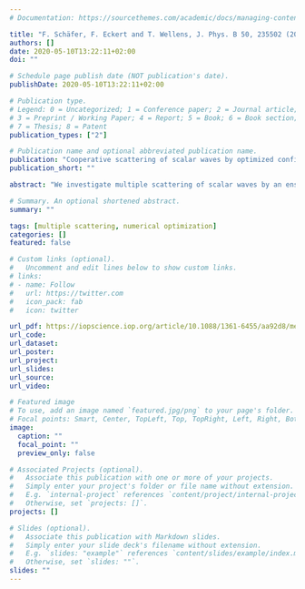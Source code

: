 ```yaml
---
# Documentation: https://sourcethemes.com/academic/docs/managing-content/

title: "F. Schäfer, F. Eckert and T. Wellens, J. Phys. B 50, 235502 (2017)"
authors: []
date: 2020-05-10T13:22:11+02:00
doi: ""

# Schedule page publish date (NOT publication's date).
publishDate: 2020-05-10T13:22:11+02:00

# Publication type.
# Legend: 0 = Uncategorized; 1 = Conference paper; 2 = Journal article;
# 3 = Preprint / Working Paper; 4 = Report; 5 = Book; 6 = Book section;
# 7 = Thesis; 8 = Patent
publication_types: ["2"]

# Publication name and optional abbreviated publication name.
publication: "Cooperative scattering of scalar waves by optimized configurations of point scatterers"
publication_short: ""

abstract: "We investigate multiple scattering of scalar waves by an ensemble of N resonant point scatterers in three dimensions. For up to N = 21 scatterers, we numerically optimize the positions of the individual scatterers, to maximize the total scattering cross section for an incoming plane wave, on the one hand, and to minimize the decay rate associated to a long-lived scattering resonance, on the other. In both cases, the optimum is achieved by configurations where all scatterers are placed on a line parallel to the direction of the incoming plane wave. The associated maximal scattering cross section increases quadratically with the number of scatterers for large N, whereas the minimal decay rate—which is realized by configurations that are not the same as those that maximize the scattering cross section—decreases exponentially as a function of N. Finally, we also analyze the stability of our optimized configurations with respect to small random displacements of the scatterers. These results demonstrate that optimized configurations of scatterers bear a considerable potential for applications such as quantum memories or mirrors consisting of only a few atoms."

# Summary. An optional shortened abstract.
summary: ""

tags: [multiple scattering, numerical optimization]
categories: []
featured: false

# Custom links (optional).
#   Uncomment and edit lines below to show custom links.
# links:
# - name: Follow
#   url: https://twitter.com
#   icon_pack: fab
#   icon: twitter

url_pdf: https://iopscience.iop.org/article/10.1088/1361-6455/aa92d8/meta
url_code:
url_dataset:
url_poster:
url_project:
url_slides:
url_source:
url_video:

# Featured image
# To use, add an image named `featured.jpg/png` to your page's folder.
# Focal points: Smart, Center, TopLeft, Top, TopRight, Left, Right, BottomLeft, Bottom, BottomRight.
image:
  caption: ""
  focal_point: ""
  preview_only: false

# Associated Projects (optional).
#   Associate this publication with one or more of your projects.
#   Simply enter your project's folder or file name without extension.
#   E.g. `internal-project` references `content/project/internal-project/index.md`.
#   Otherwise, set `projects: []`.
projects: []

# Slides (optional).
#   Associate this publication with Markdown slides.
#   Simply enter your slide deck's filename without extension.
#   E.g. `slides: "example"` references `content/slides/example/index.md`.
#   Otherwise, set `slides: ""`.
slides: ""
---
```

